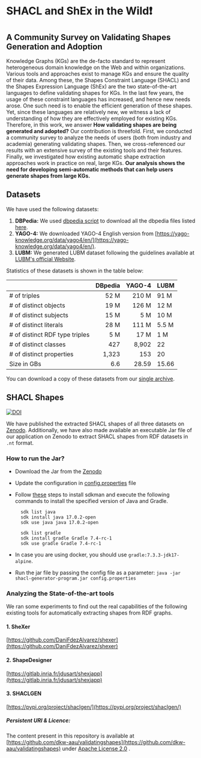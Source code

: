 # SHACL and ShEx in the Wild❗

## A Community Survey on Validating Shapes Generation and Adoption


Knowledge Graphs (KGs) are the de-facto standard to represent heterogeneous domain knowledge on the Web and within organizations. Various tools and approaches exist to manage KGs and ensure the quality of their data. Among these, the Shapes Constraint Language (SHACL) and the Shapes Expression Language (ShEx) are the two state-of-the-art languages to define validating shapes for KGs. In the last few years, the usage of these constraint languages has increased, and hence new needs arose. One such need is to enable the efficient generation of these shapes. Yet, since these languages are relatively new, we witness a lack of understanding of how they are effectively employed for existing KGs. Therefore, in this work, we answer **How validating shapes are being generated and adopted?** Our contribution is threefold. First, we conducted a community survey to analyze the needs of users (both from industry and academia) generating validating shapes. Then, we cross-referenced our results with an extensive survey of the existing tools and their features. Finally, we investigated how existing automatic shape extraction approaches work in practice on real, large KGs. **Our analysis shows the need for developing semi-automatic methods that can help users generate shapes from large KGs.**



## Datasets
We have used the following datasets:

1. **DBPedia:** We used  [dbpedia script](https://github.com/dkw-aau/validatingshapes/blob/main/dbpedia/download-dbpedia.sh) to download all the dbpedia files listed [here](https://github.com/dkw-aau/validatingshapes/blob/main/dbpedia/dbpedia-files.txt).
2. **YAGO-4:** We downloaded YAGO-4 English version from [https://yago-knowledge.org/data/yago4/en/](https://yago-knowledge.org/data/yago4/en/).
2. **LUBM:** We generated LUBM dataset following the guidelines available at [LUBM's official Website](http://swat.cse.lehigh.edu/projects/lubm/).

Statistics of these datasets is shown in the table below:

|                                	| DBpedia 	| YAGO-4 	| LUBM  	|
|--------------------------------	|--------:	|-------:	|-------	|
| # of triples                   	|    52 M 	|  210 M 	| 91 M  	|
| # of distinct objects          	|    19 M 	|  126 M 	| 12 M  	|
| # of distinct subjects         	|    15 M 	|    5 M 	| 10 M  	|
| # of distinct literals         	|    28 M 	|  111 M 	| 5.5 M 	|
| # of distinct RDF type triples 	|     5 M 	|   17 M 	| 1 M   	|
| # of distinct classes          	|     427 	|  8,902 	| 22    	|
| # of distinct properties       	|   1,323 	|    153 	| 20    	|
| Size in GBs                    	|     6.6 	|  28.59 	| 15.66 	|

You can download a copy of these datasets from our [single archive](http://130.226.98.152/www_datasets/).


## SHACL Shapes
[![DOI](https://zenodo.org/badge/DOI/10.5281/zenodo.5958986.svg)](https://doi.org/10.5281/zenodo.5958986)

We have published the extracted SHACL shapes of all three datasets on [Zenodo](https://doi.org/10.5281/zenodo.5958986).
Additionally, we have also made available an executable Jar file of our application on Zenodo to extract SHACL shapes from RDF datasets in `.nt` format.

### How to run the Jar?

- Download the Jar from the [Zenodo](https://doi.org/10.5281/zenodo.5958986)
- Update the configuration in [config.properties](https://github.com/dkw-aau/validatingshapes/blob/main/config.properties) file 
- Follow [these](https://sdkman.io/install) steps to install sdkman and execute the following commands to install the specified version of Java and Gradle.

        sdk list java
        sdk install java 17.0.2-open 
        sdk use java java 17.0.2-open 
        
        sdk list gradle
        sdk install gradle Gradle 7.4-rc-1
        sdk use gradle Gradle 7.4-rc-1

- In case you are using docker, you should use `gradle:7.3.3-jdk17-alpine`.
- Run the jar file by passing the config file as a parameter: `java -jar shacl-generator-program.jar config.properties`


### Analyzing the State-of-the-art tools 

We ran some experiments to find out the real capabilities of the following existing tools for automatically extracting shapes from RDF graphs.

#### 1. SheXer
[https://github.com/DaniFdezAlvarez/shexer](https://github.com/DaniFdezAlvarez/shexer)


#### 2. ShapeDesigner
[https://gitlab.inria.fr/jdusart/shexjapp](https://gitlab.inria.fr/jdusart/shexjapp)

#### 3. SHACLGEN
[https://pypi.org/project/shaclgen/](https://pypi.org/project/shaclgen/)


##### Persistent URI & Licence:
The content present in this repository is available at
[https://github.com/dkw-aau/validatingshapes](https://github.com/dkw-aau/validatingshapes) under [Apache License 2.0](https://github.com/dkw-aau/validatingshapes/blob/main/LICENSE) .



